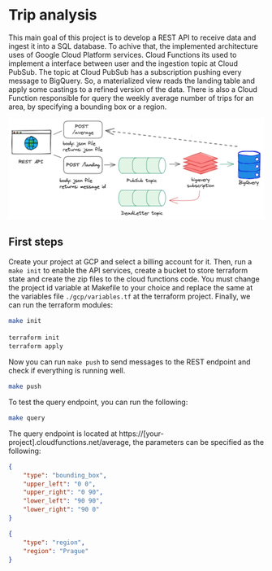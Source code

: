 # Trip analysis

This main goal of this project is to develop a REST API to receive data and ingest it into a SQL database.
To achive that, the implemented architecture uses of Google Cloud Platform services. Cloud Functions its used to implement a interface between user and the ingestion topic at Cloud PubSub. The topic at Cloud PubSub has a subscription pushing every message to BigQuery. So, a materialized view reads the landing table and apply some castings to a refined version of the data. There is also a Cloud Function responsible for query the weekly average number of trips for an area, by specifying a bounding box or a region.

![architecture diagram](./docs/architecture.png)

## First steps

Create your project at GCP and select a billing account for it. Then, run a `make init` to enable the API services, create a bucket to store terraform state and create the zip files to the cloud functions code. You must change the project id variable at Makefile to your choice and replace the same at the variables file `./gcp/variables.tf` at the terraform project. Finally, we can run the terraform modules:

```bash
make init

terraform init
terraform apply
```

Now you can run `make push` to send messages to the REST endpoint and check if everything is running well.

```bash
make push
```

To test the query endpoint, you can run the following:

```bash
make query
```

The query endpoint is located at https://[your-project].cloudfunctions.net/average, the parameters can be specified as the following:

```json
{
    "type": "bounding_box",
    "upper_left": "0 0",
    "upper_right": "0 90",
    "lower_left": "90 90",
    "lower_right": "90 0"
}
```

```json
{
    "type": "region",
    "region": "Prague"
}
```